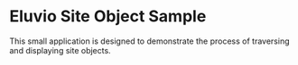 # Eluvio Site Object Sample

This small application is designed to demonstrate the process of traversing and displaying site objects.
